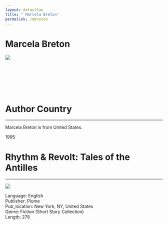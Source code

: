 ```yaml
---
layout: defaultau
title: " Marcela Breton"
permalink: /mbreton
---
```

<div class="content">
    <h1> Marcela Breton</h1>
    <div class="quote">
        <div><img src="https://t4.ftcdn.net/jpg/03/40/12/49/360_F_340124934_bz3pQTLrdFpH92ekknuaTHy8JuXgG7fi.jpg" class="logo"></div>
    </div>
    <div class="timeline">
        <div style="padding-bottom:100px;"></div>
        <div class="block">
            <div class="date right"><p class="right"> </p></div>
            <div class="dot"></div>
            <div class="left first">
                <h1>Author Country</h1><hr>
            <p>Marcela Breton is from United States.</p>
            </div>
        </div>
        <div class="block">
            <div class="date left"><p class="left">1995</p></div>
            <div class="dot"></div>
            <div class="right">
                <h1>Rhythm & Revolt: Tales of the Antilles</h1><hr>
                <p><img src="https://images-na.ssl-images-amazon.com/images/I/51nYL-IEnVL._SX332_BO1,204,203,200_.jpg"></p>
 			<p> Language: English <br/>
                Publisher: Plume <br/>
                Pub_location: New York, NY, United States <br/>
                Genre: Fiction (Short Story Collection) <br/>
                Length: 278 <br/>                </p>
            </div>
        </div>